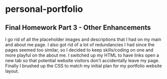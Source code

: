 # personal-portfolio

## Final Homework Part 3 - Other Enhancements
I go rid of all the placeholder images and descriptions that I had on my main and about me page. I also got rid of a lot of redundancies I had since the pages seemed too similar, so I decided to keep skills/coding on one and more playful on the about me. I switched up my HTML to have links open a new tab so that potential website visitors don't accidentally leave my page. Finally I brushed up the CSS to match my initial plan for my portfolio website layout. 